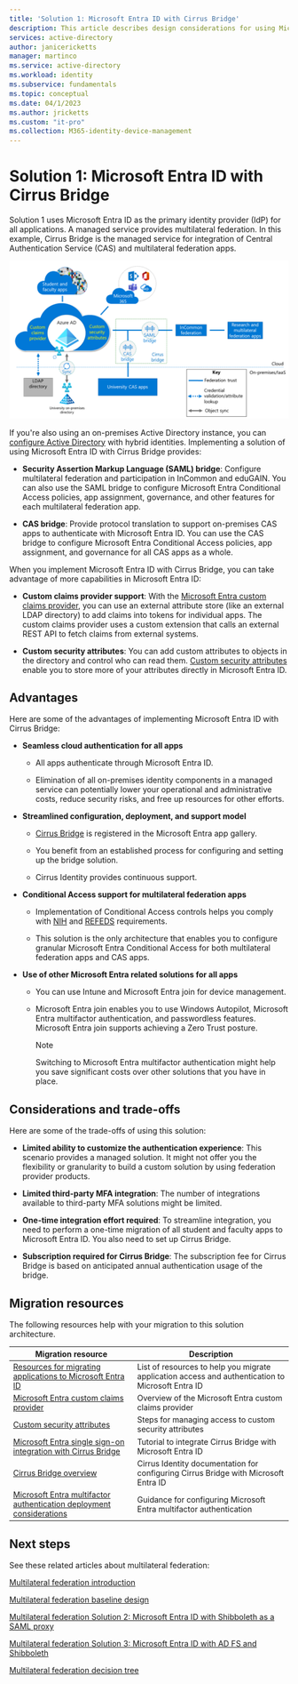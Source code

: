 ```yaml
---
title: 'Solution 1: Microsoft Entra ID with Cirrus Bridge'
description: This article describes design considerations for using Microsoft Entra ID with Cirrus Bridge as a multilateral federation solution for universities.
services: active-directory
author: janicericketts
manager: martinco
ms.service: active-directory
ms.workload: identity
ms.subservice: fundamentals
ms.topic: conceptual
ms.date: 04/1/2023
ms.author: jricketts
ms.custom: "it-pro"
ms.collection: M365-identity-device-management
---
```


# Solution 1: Microsoft Entra ID with Cirrus Bridge

Solution 1 uses Microsoft Entra ID as the primary identity provider (IdP) for all applications. A managed service provides multilateral federation. In this example, Cirrus Bridge is the managed service for integration of Central Authentication Service (CAS) and multilateral federation apps.

[![Diagram that shows Microsoft Entra integration with various application environments using Cirrus to provide a CAS bridge and a SAML bridge.](media/multilateral-federation-solution-one/azure-ad-cirrus-bridge.png)](media/multilateral-federation-solution-one/cirrus-bridge.png#lightbox)

If you're also using an on-premises Active Directory instance, you can [configure Active Directory](../hybrid/whatis-hybrid-identity.md) with hybrid identities. Implementing a solution of using Microsoft Entra ID with Cirrus Bridge provides:

* **Security Assertion Markup Language (SAML) bridge**: Configure multilateral federation and participation in InCommon and eduGAIN. You can also use the SAML bridge to configure Microsoft Entra Conditional Access policies, app assignment, governance, and other features for each multilateral federation app.

* **CAS bridge**: Provide protocol translation to support on-premises CAS apps to authenticate with Microsoft Entra ID. You can use the CAS bridge to configure Microsoft Entra Conditional Access policies, app assignment, and governance for all CAS apps as a whole.

When you implement Microsoft Entra ID with Cirrus Bridge, you can take advantage of more capabilities in Microsoft Entra ID:

* **Custom claims provider support**: With the [Microsoft Entra custom claims provider](~/identity-platform/custom-claims-provider-overview.md), you can use an external attribute store (like an external LDAP directory) to add claims into tokens for individual apps. The custom claims provider uses a custom extension that calls an external REST API to fetch claims from external systems.

* **Custom security attributes**: You can add custom attributes to objects in the directory and control who can read them. [Custom security attributes](../fundamentals/custom-security-attributes-overview.md) enable you to store more of your attributes directly in Microsoft Entra ID.

## Advantages

Here are some of the advantages of implementing Microsoft Entra ID with Cirrus Bridge:

* **Seamless cloud authentication for all apps**

  * All apps authenticate through Microsoft Entra ID.  

  * Elimination of all on-premises identity components in a managed service can potentially lower your operational and administrative costs, reduce security risks, and free up resources for other efforts.  

* **Streamlined configuration, deployment, and support model**

  * [Cirrus Bridge](../saas-apps/cirrus-identity-bridge-for-azure-ad-tutorial.md) is registered in the Microsoft Entra app gallery.

  * You benefit from an established process for configuring and setting up the bridge solution.

  * Cirrus Identity provides continuous support.

* **Conditional Access support for multilateral federation apps**

  * Implementation of Conditional Access controls helps you comply with [NIH](https://auth.nih.gov/CertAuthV3/forms/help/compliancecheckhelp.html) and [REFEDS](https://refeds.org/category/research-and-scholarship) requirements.

  * This solution is the only architecture that enables you to configure granular Microsoft Entra Conditional Access for both multilateral federation apps and CAS apps.  

* **Use of other Microsoft Entra related solutions for all apps**

  * You can use Intune and Microsoft Entra join for device management.

  * Microsoft Entra join enables you to use Windows Autopilot, Microsoft Entra multifactor authentication, and passwordless features. Microsoft Entra join supports achieving a Zero Trust posture.

    > [!NOTE]
    > Switching to Microsoft Entra multifactor authentication might help you save significant costs over other solutions that you have in place.

## Considerations and trade-offs

Here are some of the trade-offs of using this solution:

* **Limited ability to customize the authentication experience**: This scenario provides a managed solution. It might not offer you the flexibility or granularity to build a custom solution by using federation provider products.

* **Limited third-party MFA integration**: The number of integrations available to third-party MFA solutions might be limited.

* **One-time integration effort required**: To streamline integration, you need to perform a one-time migration of all student and faculty apps to Microsoft Entra ID. You also need to set up Cirrus Bridge.

* **Subscription required for Cirrus Bridge**: The subscription fee for Cirrus Bridge is based on anticipated annual authentication usage of the bridge.

## Migration resources

The following resources help with your migration to this solution architecture.

| Migration resource   | Description           |
| - | - |
| [Resources for migrating applications to Microsoft Entra ID](~/identity/enterprise-apps/migration-resources.md) | List of resources to help you migrate application access and authentication to Microsoft Entra ID |
| [Microsoft Entra custom claims provider](~/identity-platform/custom-claims-provider-overview.md)| Overview of the Microsoft Entra custom claims provider |
| [Custom security attributes](../fundamentals/custom-security-attributes-manage.md) | Steps for managing access to custom security attributes |
| [Microsoft Entra single sign-on integration with Cirrus Bridge](../saas-apps/cirrus-identity-bridge-for-azure-ad-tutorial.md) | Tutorial to integrate Cirrus Bridge with Microsoft Entra ID |
| [Cirrus Bridge overview](https://blog.cirrusidentity.com/documentation/azure-bridge-setup-rev-6.0) | Cirrus Identity documentation for configuring Cirrus Bridge with Microsoft Entra ID |
| [Microsoft Entra multifactor authentication deployment considerations](~/identity/authentication/howto-mfa-getstarted.md) | Guidance for configuring Microsoft Entra multifactor authentication  |

## Next steps

See these related articles about multilateral federation:

[Multilateral federation introduction](multilateral-federation-introduction.md)

[Multilateral federation baseline design](multilateral-federation-baseline.md)

[Multilateral federation Solution 2: Microsoft Entra ID with Shibboleth as a SAML proxy](multilateral-federation-solution-two.md)

[Multilateral federation Solution 3: Microsoft Entra ID with AD FS and Shibboleth](multilateral-federation-solution-three.md)

[Multilateral federation decision tree](multilateral-federation-decision-tree.md)
